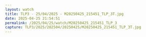 ```yaml
---
layout: watch
title: TLP3 - 25/04/2025 - M20250425_215451_TLP_3T.jpg
date: 2025-04-25 21:54:51
permalink: /2025/04/25/watch/M20250425_215451_TLP_3
capture: TLP3/2025/202504/20250425/M20250425_215451_TLP_3T.jpg
---
```

